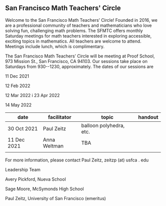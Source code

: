 <h2> San Francisco Math Teachers' Circle</h2>

Welcome to the San Francisco Math Teachers’ Circle! Founded in 2016, we are a professional community of teachers and mathematicians who love solving fun, challenging math problems. The SFMTC offers monthly Saturday meetings for math teachers interested in exploring accessible, exciting topics in mathematics. All teachers are welcome to attend. Meetings include lunch, which is complimentary.



The San Francisco Math Teachers’ Circle will be meeting  at 
Proof School, 973 Mission St., San Francisco, CA 94103.  Our sessions take place on Saturdays from 930--1230, approximately. The dates of our sessions are




11 Dec 2021

12 Feb 2022

12 Mar 2022
i
23 Apr 2022

14 May 2022

| date  | facilitator   | topic   | handout  |   
|---|---|---|---|
|30 Oct 2021   | Paul Zeitz   | balloon polyhedra, etc.    |   |   
| 11 Dec 2021   | Anna Weltman   | TBA   |   |   
|   |   |   |   |   


For more information, please contact Paul Zeitz, zeitzp (at) usfca . edu

Leadership Team


Avery Pickford, Nueva School

Sage Moore, McSymonds High School

Paul Zeitz, University of San Francisco (emeritus)
